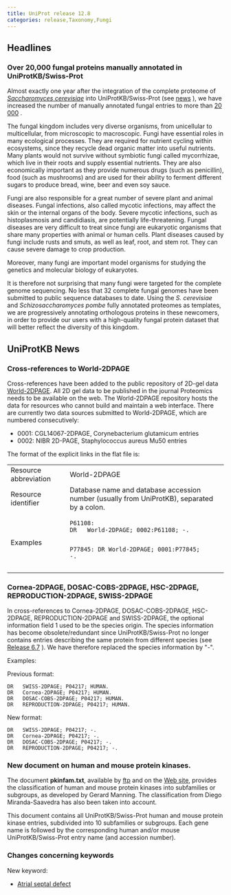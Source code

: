 ```yaml
---
title: UniProt release 12.8
categories: release,Taxonomy,Fungi
---
```


## Headlines

### Over 20,000 fungal proteins manually annotated in UniProtKB/Swiss-Prot

Almost exactly one year after the integration of the complete proteome of [*Saccharomyces cerevisiae*](http://www.ebi.ac.uk/newt/display?search=4932) into UniProtKB/Swiss-Prot (see [news](http://www.uniprot.org/news/2007/01/09/release) ), we have increased the number of manually annotated fungal entries to more than [20 000](http://www.uniprot.org/uniprot/?query=taxonomy:fungi+AND+reviewed:yes) .

The fungal kingdom includes very diverse organisms, from unicellular to multicellular, from microscopic to macroscopic. Fungi have essential roles in many ecological processes. They are required for nutrient cycling within ecosystems, since they recycle dead organic matter into useful nutrients. Many plants would not survive without symbiotic fungi called mycorrhizae, which live in their roots and supply essential nutrients. They are also economically important as they provide numerous drugs (such as penicillin), food (such as mushrooms) and are used for their ability to ferment different sugars to produce bread, wine, beer and even soy sauce.

Fungi are also responsible for a great number of severe plant and animal diseases. Fungal infections, also called mycotic infections, may affect the skin or the internal organs of the body. Severe mycotic infections, such as histoplasmosis and candidiasis, are potentially life-threatening. Fungal diseases are very difficult to treat since fungi are eukaryotic organisms that share many properties with animal or human cells. Plant diseases caused by fungi include rusts and smuts, as well as leaf, root, and stem rot. They can cause severe damage to crop production.

Moreover, many fungi are important model organisms for studying the genetics and molecular biology of eukaryotes.

It is therefore not surprising that many fungi were targeted for the complete genome sequencing. No less that 32 complete fungal genomes have been submitted to public sequence databases to date. Using the *S. cerevisiae* and *Schizosaccharomyces pombe* fully annotated proteomes as templates, we are progressively annotating orthologous proteins in these newcomers, in order to provide our users with a high-quality fungal protein dataset that will better reflect the diversity of this kingdom.

## UniProtKB News

### Cross-references to World-2DPAGE

Cross-references have been added to the public repository of 2D-gel data [World-2DPAGE](http://world-2dpage.expasy.org/). All 2D gel data to be published in the journal Proteomics needs to be available on the web. The World-2DPAGE repository hosts the data for resources who cannot build and maintain a web interface. There are currently two data sources submitted to World-2DPAGE, which are numbered consecutively:

-   0001: CGL14067-2DPAGE, Corynebacterium glutamicum entries
-   0002: NIBR 2D-PAGE, Staphylococcus aureus Mu50 entries

The format of the explicit links in the flat file is:

<table><colgroup><col style="width: 27%" /><col style="width: 72%" /></colgroup><tbody><tr class="odd"><td>Resource abbreviation</td><td>World-2DPAGE</td></tr><tr class="even"><td>Resource identifier</td><td>Database name and database accession number (usually from UniProtKB), separated by a colon.</td></tr><tr class="odd"><td>Examples</td><td><pre><code>P61108:
DR   World-2DPAGE; 0002:P61108; -.

P77845:
DR   World-2DPAGE; 0001:P77845; -.</code></pre></td></tr></tbody></table>

### Cornea-2DPAGE, DOSAC-COBS-2DPAGE, HSC-2DPAGE, REPRODUCTION-2DPAGE, SWISS-2DPAGE

In cross-references to Cornea-2DPAGE, DOSAC-COBS-2DPAGE, HSC-2DPAGE, REPRODUCTION-2DPAGE and SWISS-2DPAGE, the optional information field 1 used to be the species origin. The species information has become obsolete/redundant since UniProtKB/Swiss-Prot no longer contains entries describing the same protein from different species (see [Release 6.7](http://www.uniprot.org/news/2005/12/20/release) ). We have therefore replaced the species information by "-".

Examples:

Previous format:

    DR   SWISS-2DPAGE; P04217; HUMAN.
    DR   Cornea-2DPAGE; P04217; HUMAN.
    DR   DOSAC-COBS-2DPAGE; P04217; HUMAN.
    DR   REPRODUCTION-2DPAGE; P04217; HUMAN.

New format:

    DR   SWISS-2DPAGE; P04217; -.
    DR   Cornea-2DPAGE; P04217; -.
    DR   DOSAC-COBS-2DPAGE; P04217; -.
    DR   REPRODUCTION-2DPAGE; P04217; -.

### New document on human and mouse protein kinases.

The document **pkinfam.txt**, available by [ftp](ftp://ftp.uniprot.org/pub/databases/uniprot/knowledgebase/docs/pkinfam.txt) and on the [Web site](https://ftp.uniprot.org/pub/databases/uniprot/current_release/knowledgebase/complete/docs/pkinfam), provides the classification of human and mouse protein kinases into subfamilies or subgroups, as developed by Gerard Manning. The classification from Diego Miranda-Saavedra has also been taken into account.

This document contains all UniProtKB/Swiss-Prot human and mouse protein kinase entries, subdivided into 10 subfamilies or subgroups. Each gene name is followed by the corresponding human and/or mouse UniProtKB/Swiss-Prot entry name (and accession number).

### Changes concerning keywords

New keyword:

-   [Atrial septal defect](http://www.uniprot.org/keywords/KW-0976)
